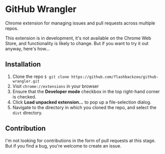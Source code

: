 # GitHub Wrangler

Chrome extension for managing issues and pull requests across multiple repos.

This extension is in development, it's not available on the Chrome Web Store, and functionality is likely to change.
But if you want to try it out anyway, here's how...

## Installation

1. Clone the repo `$ git clone https://github.com/flashbackzoo/github-wrangler.git`
2. Visit `chrome://extensions` in your browser
3. Ensure that the __Developer mode__ checkbox in the top right-hand corner is checked.
4. Click __Load unpacked extension...__ to pop up a file-selection dialog.
5. Navigate to the directory in which you cloned the repo, and select the `dist` directory.

## Contribution

I'm not looking for contributions in the form of pull requests at this stage. But if you find a bug, you're welcome to create an issue.
